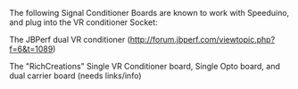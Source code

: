 The following Signal Conditioner Boards are known to work with Speeduino, and plug into the VR conditioner Socket:

The JBPerf dual VR conditioner (http://forum.jbperf.com/viewtopic.php?f=6&t=1089)

The "RichCreations" Single VR Conditioner board, Single Opto board, and dual carrier board (needs links/info)
